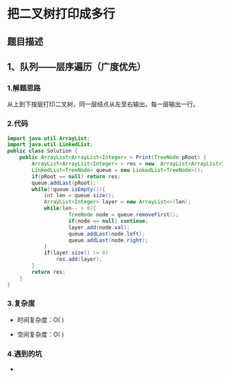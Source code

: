 # 把二叉树打印成多行

## 题目描述




## 1、队列——层序遍历（广度优先）

### 1.解题思路

从上到下按层打印二叉树，同一层结点从左至右输出。每一层输出一行。
  

### 2.代码

```java
import java.util.ArrayList;
import java.util.LinkedList;
public class Solution {
    public ArrayList<ArrayList<Integer> > Print(TreeNode pRoot) {
        ArrayList<ArrayList<Integer> > res = new  ArrayList<ArrayList<Integer> >();
        LinkedList<TreeNode> queue = new LinkedList<TreeNode>();
        if(pRoot == null) return res;
        queue.addLast(pRoot);
        while(!queue.isEmpty()){
            int len = queue.size();
            ArrayList<Integer> layer = new ArrayList<>(len);
            while(len-- > 0){
                    TreeNode node = queue.removeFirst();
                    if(node == null) continue;
                    layer.add(node.val);
                    queue.addLast(node.left);
                    queue.addLast(node.right);
            }
            if(layer.size() != 0)
                res.add(layer);
        }
        return res;
    }
}
```

### 3.复杂度

* 时间复杂度：O( )

* 空间复杂度：O( )

### 4.遇到的坑

- 

